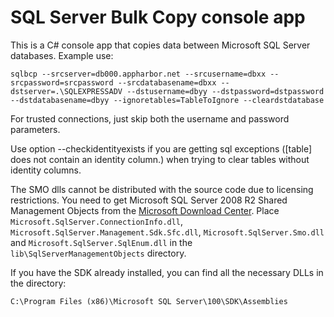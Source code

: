 # SQL Server Bulk Copy console app

This is a C# console app that copies data between Microsoft SQL Server databases. Example use:

    sqlbcp --srcserver=db000.appharbor.net --srcusername=dbxx --srcpassword=srcpassword --srcdatabasename=dbxx --dstserver=.\SQLEXPRESSADV --dstusername=dbyy --dstpassword=dstpassword --dstdatabasename=dbyy --ignoretables=TableToIgnore --cleardstdatabase

For trusted connections, just skip both the username and password parameters.

Use option --checkidentityexists if you are getting sql exceptions ([table] does not contain an identity column.) when trying to clear tables without identity columns.

The SMO dlls cannot be distributed with the source code due to licensing restrictions. You need to get Microsoft SQL Server 2008 R2 Shared Management Objects from the [Microsoft Download Center](http://www.microsoft.com/download/en/details.aspx?id=16978#SMO). Place `Microsoft.SqlServer.ConnectionInfo.dll`, `Microsoft.SqlServer.Management.Sdk.Sfc.dll`, `Microsoft.SqlServer.Smo.dll` and `Microsoft.SqlServer.SqlEnum.dll` in the `lib\SqlServerManagementObjects` directory.

If you have the SDK already installed, you can find all the necessary DLLs in the directory:

    C:\Program Files (x86)\Microsoft SQL Server\100\SDK\Assemblies
